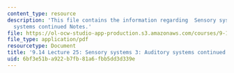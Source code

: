 ```yaml
---
content_type: resource
description: 'This file contains the information regarding  Sensory systems 3: Auditory
  systems continued Notes.'
file: https://ol-ocw-studio-app-production.s3.amazonaws.com/courses/9-14-brain-structure-and-its-origins-spring-2014/6bf3e51ba922b7fb81a6fbb5dd3d339e_MIT9_14S14_Lecture25.pdf
file_type: application/pdf
resourcetype: Document
title: '9.14 Lecture 25: Sensory systems 3: Auditory systems continued Notes.'
uid: 6bf3e51b-a922-b7fb-81a6-fbb5dd3d339e
---
```

